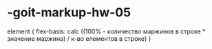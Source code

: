 # -goit-markup-hw-05



element {
    flex-basis: calc ((100% - количество маржинов в строке * значение маржина) / к-во елементов в строке)
}